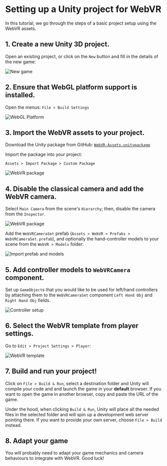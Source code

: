 # Setting up a Unity project for WebVR

In this tutorial, we go through the steps of a basic project setup using the WebVR assets.

## 1. Create a new Unity 3D project.

Open an existing project, or click on the `New` button and fill in the details of the new game:

![New game](https://raw.githubusercontent.com/mozilla/unity-webvr-export/master/docs/images/new-game.png)

## 2. Ensure that WebGL platform support is installed.

Open the menus: `File > Build Settings`

![WebGL Platform](https://raw.githubusercontent.com/mozilla/unity-webvr-export/master/docs/images/webgl-platform.png)

## 3. Import the WebVR assets to your project.

Download the Unity package from GitHub: [`WebVR-Assets.unitypackage`](https://github.com/mozilla/unity-webvr-export/raw/master/WebVR-Assets.unitypackage)

Import the package into your project:

```
Assets > Import Package > Custom Package
```

![WebVR package](https://raw.githubusercontent.com/mozilla/unity-webvr-export/master/docs/images/import-package.png)

## 4. Disable the classical camera and add the WebVR camera.

Select `Main Camera` from the scene's `Hierarchy`; then, disable the camera from the `Inspector`.

![WebVR package](https://raw.githubusercontent.com/mozilla/unity-webvr-export/master/docs/images/disable-main-camera.png)

Add the `WebVRCameraSet` prefab (`Assets > WebVR > Prefabs > WebVRCameraSet.prefab`), and optionally the hand-controller models to your scene from the `WebVR > Models` folder:

![Import prefab and models](https://raw.githubusercontent.com/mozilla/unity-webvr-export/master/docs/images/camera-prefab-models.gif)

## 5. Add controller models to `WebVRCamera` component.

Set up `GameObject`s that you would like to be used for left/hand controllers by attaching them to the `WebVRCameraSet` component `Left Hand Obj` and `Right Hand Obj` fields.

![Controller setup](https://raw.githubusercontent.com/mozilla/unity-webvr-export/master/docs/images/attach-controllers.gif)

## 6. Select the WebVR template from player settings.

Go to `Edit > Project Settings > Player`:

![WebVR template](https://raw.githubusercontent.com/mozilla/unity-webvr-export/master/docs/images/webvr-template.png)

## 7. Build and run your project!

Click on `File > Build & Run`, select a destination folder and Unity will compile your code and and launch the game in your **default** browser. If you want to open the game in another browser, copy and paste the URL of the game.

Under the hood, when clicking `Build & Run`, Unity will place all the needed files in the selected folder and will spin up a development web server pointing there. If you want to provide your own server, choose `File > Build` instead.

## 8. Adapt your game

You will probably need to adapt your game mechanics and camera behaviours to integrate with WebVR. Good luck!
